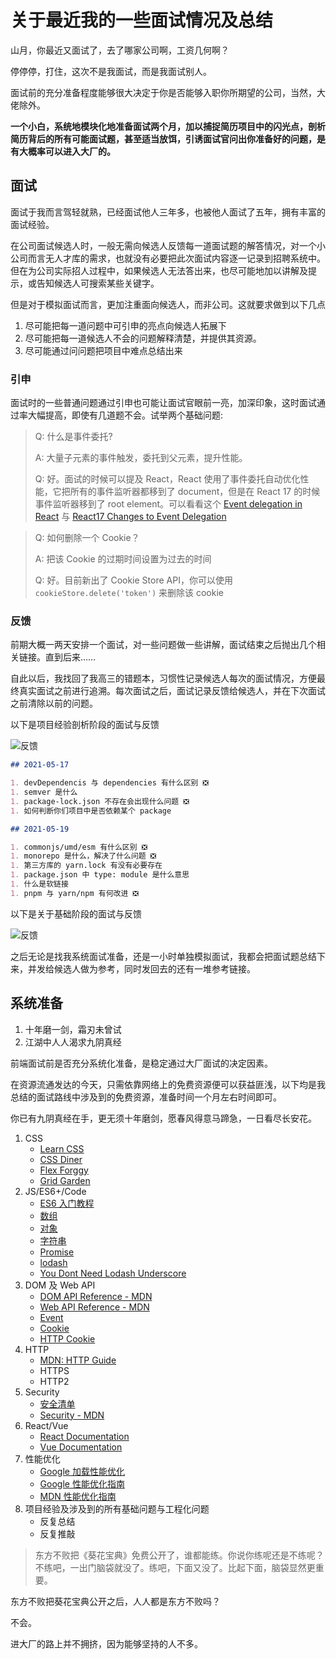 # 关于最近我的一些面试情况及总结

山月，你最近又面试了，去了哪家公司啊，工资几何啊？

停停停，打住，这次不是我面试，而是我面试别人。


面试前的充分准备程度能够很大决定于你是否能够入职你所期望的公司，当然，大佬除外。

**一个小白，系统地模块化地准备面试两个月，加以捕捉简历项目中的闪光点，剖析简历背后的所有可能面试题，甚至适当放饵，引诱面试官问出你准备好的问题，是有大概率可以进入大厂的。**

## 面试

面试于我而言驾轻就熟，已经面试他人三年多，也被他人面试了五年，拥有丰富的面试经验。

在公司面试候选人时，一般无需向候选人反馈每一道面试题的解答情况，对一个小公司而言无人才库的需求，也就没有必要把此次面试内容逐一记录到招聘系统中。但在为公司实际招人过程中，如果候选人无法答出来，也尽可能地加以讲解及提示，或告知候选人可搜索某些关键字。

但是对于模拟面试而言，更加注重面向候选人，而非公司。这就要求做到以下几点

1. 尽可能把每一道问题中可引申的亮点向候选人拓展下
1. 尽可能把每一道候选人不会的问题解释清楚，并提供其资源。
1. 尽可能通过问问题把项目中难点总结出来

### 引申

面试时的一些普通问题通过引申也可能让面试官眼前一亮，加深印象，这时面试通过率大幅提高，即使有几道题不会。试举两个基础问题:

> Q: 什么是事件委托?
>
> A: 大量子元素的事件触发，委托到父元素，提升性能。
> 
> Q: 好。面试的时候可以提及 React，React 使用了事件委托自动优化性能，它把所有的事件监听器都移到了 document，但是在 React 17 的时候事件监听器移到了 root element。可以看看这个 [Event delegation in React](https://github.com/facebook/react/issues/13635) 与 [React17 Changes to Event Delegation](https://reactjs.org/blog/2020/10/20/react-v17.html#changes-to-event-delegation)

> Q: 如何删除一个 Cookie？
> 
> A: 把该 Cookie 的过期时间设置为过去的时间
> 
> Q: 好。目前新出了 Cookie Store API，你可以使用 `cookieStore.delete('token')` 来删除该 cookie

### 反馈

前期大概一两天安排一个面试，对一些问题做一些讲解，面试结束之后抛出几个相关链接。直到后来……

自此以后，我找回了我高三的错题本，习惯性记录候选人每次的面试情况，方便最终真实面试之前进行追溯。每次面试之后，面试记录反馈给候选人，并在下次面试之前清除以前的问题。

以下是项目经验剖析阶段的面试与反馈

![反馈](https://cdn.jsdelivr.net/gh/shfshanyue/blog@master/post/assets/feedback2.png)

``` md
## 2021-05-17

1. devDependencis 与 dependencies 有什么区别 ❎
1. semver 是什么
1. package-lock.json 不存在会出现什么问题 ❎
1. 如何判断你们项目中是否依赖某个 package

## 2021-05-19

1. commonjs/umd/esm 有什么区别 ❎
1. monorepo 是什么，解决了什么问题 ❎
1. 第三方库的 yarn.lock 有没有必要存在
1. package.json 中 type: module 是什么意思
1. 什么是软链接
1. pnpm 与 yarn/npm 有何改进 ❎
```

以下是关于基础阶段的面试与反馈

![反馈](https://cdn.jsdelivr.net/gh/shfshanyue/blog@master/post/assets/feedback.png)

之后无论是找我系统面试准备，还是一小时单独模拟面试，我都会把面试题总结下来，并发给候选人做为参考，同时发回去的还有一堆参考链接。

## 系统准备

1. 十年磨一剑，霜刃未曾试
1. 江湖中人人渴求九阴真经

前端面试前是否充分系统化准备，是稳定通过大厂面试的决定因素。

在资源流通发达的今天，只需依靠网络上的免费资源便可以获益匪浅，以下均是我总结的面试路线中涉及到的免费资源，准备时间一个月左右时间即可。

你已有九阴真经在手，更无须十年磨剑，愿春风得意马蹄急，一日看尽长安花。

1. CSS
    + [Learn CSS](https://web.dev/learn/css/)
    + [CSS Diner](https://flukeout.github.io/)
    + [Flex Forggy](https://flexboxfroggy.com/)
    + [Grid Garden](https://cssgridgarden.com/)
2. JS/ES6+/Code
    + [ES6 入门教程](https://es6.ruanyifeng.com/)
    + [数组](https://developer.mozilla.org/zh-CN/docs/Web/JavaScript/Reference/Global_Objects/Array)
    + [对象](https://developer.mozilla.org/zh-CN/docs/Web/JavaScript/Reference/Global_Objects/Object)
    + [字符串](https://developer.mozilla.org/zh-CN/docs/Web/JavaScript/Reference/Global_Objects/String)
    + [Promise](https://developer.mozilla.org/zh-CN/docs/Web/JavaScript/Reference/Global_Objects/Promise)
    + [lodash](https://lodash.com/docs/4.17.15)
    + [You Dont Need Lodash Underscore](https://github.com/you-dont-need/You-Dont-Need-Lodash-Underscore)
3. DOM 及 Web API
    + [DOM API Reference - MDN](https://developer.mozilla.org/en-US/docs/Web/API/Document_Object_Model)
    + [Web API Reference - MDN](https://developer.mozilla.org/en-US/docs/Web/API)
    + [Event](https://developer.mozilla.org/zh-CN/docs/Learn/JavaScript/Building_blocks/Events)
    + [Cookie](https://developer.mozilla.org/en-US/docs/Web/API/Document/cookie)
    + [HTTP Cookie](https://developer.mozilla.org/zh-CN/docs/Web/HTTP/Cookies)
4. HTTP
    + [MDN: HTTP Guide](https://developer.mozilla.org/zh-CN/docs/Web/HTTP)
    + HTTPS
    + HTTP2
5. Security
    + [安全清单](https://cheatsheetseries.owasp.org/cheatsheets/AJAX_Security_Cheat_Sheet.html)
    + [Security - MDN](https://developer.mozilla.org/en-US/docs/Web/Security)
6. React/Vue
    + [React Documentation](https://reactjs.org)
    + [Vue Documentation](https://vuejs.org/)
7. 性能优化
    + [Google 加载性能优化](https://web.dev/fast/)
    + [Google 性能优化指南](https://developers.google.com/web/fundamentals/performance/get-started)
    + [MDN 性能优化指南](https://developer.mozilla.org/en-US/docs/Web/Performance)
8. 项目经验及涉及到的所有基础问题与工程化问题
    + 反复总结
    + 反复推敲

> 东方不败把《葵花宝典》免费公开了，谁都能练。你说你练呢还是不练呢？不练吧，一出门脑袋就没了。练吧，下面又没了。比起下面，脑袋显然更重要。

东方不败把葵花宝典公开之后，人人都是东方不败吗？

不会。

进大厂的路上并不拥挤，因为能够坚持的人不多。
